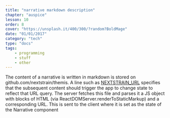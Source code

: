 ```yaml
---
title: "narrative markdown description"
chapter: "auspice"
lesson: 10
order: 8
cover: "https://unsplash.it/400/300/?random?BoldMage"
date: "01/01/2017"
category: "tech"
type: "docs"
tags:
    - programming
    - stuff
    - other
---
```


The content of a narrative is written in markdown is stored on github.com/nextstrain/themis. A line such as [NEXTSTRAIN_URL](ebola?dmax=2014-03-20&dmin=2014-01-01) specifies that the subsequent content should trigger the app to change state to reflect that URL query. The server fetches this file and parses it a JS object with blocks of HTML (via ReactDOMServer.renderToStaticMarkup) and a corresponding URL. This is sent to the client where it is set as the state of the Narrative component

